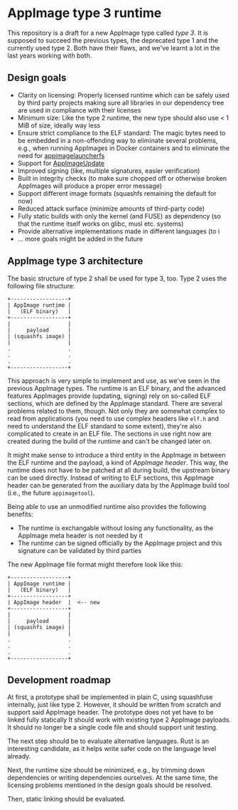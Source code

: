 # AppImage type 3 runtime

This repository is a draft for a new AppImage type called *type 3*. It is
supposed to succeed the previous types, the deprecated type 1 and the
currently used type 2. Both have their flaws, and we've learnt a lot in the
last years working with both.


## Design goals

- Clarity on licensing: Properly licensed runtime which can be safely used
  by third party projects making sure all libraries in our dependency tree
  are used in compliance with their licenses
- Minimum size: Like the type 2 runtime, the new type should also use < 1 MiB
  of size, ideally way less
- Ensure strict compliance to the ELF standard: The magic bytes need to be
  embedded in a non-offending way to eliminate several problems, e.g., when
  running AppImages in Docker containers and to eliminate the need for
  [appimagelauncherfs](https://github.com/TheAssassin/AppImageLauncher)
- Support for [AppImageUpdate](https://github.com/AppImage/AppImageUpdate)
- Improved signing (like, multiple signatures, easier verification)
- Built in integrity checks (to make sure chopped off or otherwise broken
  AppImages will produce a proper error message)
- Support different image formats (squashfs remaining the default for now)
- Reduced attack surface (minimize amounts of third-party code)
- Fully static builds with only the kernel (and FUSE) as dependency
  (so that the runtime itself works on glibc, musl etc. systems)
- Provide alternative implementations made in different languages (to i
- ... more goals might be added in the future


## AppImage type 3 architecture

The basic structure of type 2 shall be used for type 3, too. Type 2 uses the
following file structure:

```
+------------------+
| AppImage runtime |
|   (ELF binary)   |
+------------------+
|                  |
|     payload      |
| (squashfs image) |
|                  |
.                  .
.                  .
.                  .
+------------------+
```

This approach is very simple to implement and use, as we've seen in the
previous AppImage types. The runtime is an ELF binary, and the advanced
features AppImages provide (updating, signing) rely on so-called ELF
sections, which are defined by the AppImage standard. There are several
problems related to them, though. Not only they are somewhat complex to
read from applications (you need to use complex headers like `elf.h` and
need to understand the ELF standard to some extent), they're also
complicated to create in an ELF file. The sections in use right now are
created during the build of the runtime and can't be changed later on.

It might make sense to introduce a third entity in the AppImage in between
the ELF runtime and the payload, a kind of *AppImage header*. This way, the
runtime does not have to be patched at all during build, the upstream binary
can be used directly. Instead of writing to ELF sections, this AppImage header
can be generated from the auxiliary data by the AppImage build tool (i.e.,
the future `appimagetool`).

Being able to use an unmodified runtime also provides the following benefits:

- The runtime is exchangable without losing any functionality, as the AppImage
  meta header is not needed by it
- The runtime can be signed officially by the AppImage project and this
  signature can be validated by third parties

The new AppImage file format might therefore look like this:

```
+------------------+
| AppImage runtime |
|   (ELF binary)   |
+------------------+
| AppImage header  |  <-- new
+------------------+
|                  |
|     payload      |
| (squashfs image) |
|                  |
.                  .
.                  .
.                  .
+------------------+
```


## Development roadmap

At first, a prototype shall be implemented in plain C, using squashfuse
internally, just like type 2. However, it should be written from scratch and
support said AppImage header.
The prototype does not yet have to be linked fully statically
It should work with existing type 2 AppImage payloads.
It should no longer be a single code file and should support unit testing.

The next step should be to evaluate alternative languages. Rust is an
interesting candidate, as it helps write safer code on the language level
already.

Next, the runtime size should be minimized, e.g., by trimming down
dependencies or writing dependencies ourselves. At the same time, the
licensing problems mentioned in the design goals should be resolved.

Then, static linking should be evaluated.
